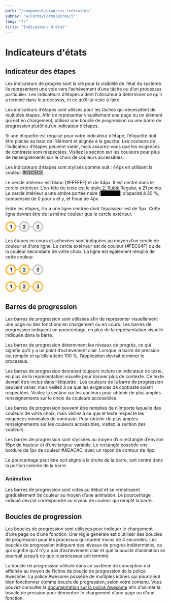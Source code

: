 ```yaml
---
path: "/component/progress-indicators"
subnav: "4/Forms/Formulaires/5"
lang: "fr"
title: "Indicateurs d'état"
---
```


<helmet>
<title> Indicateurs d'état - Aurora Design System </title>
</helmet>

# Indicateurs d'états

## Indicateur des étapes

Les indicateurs de progrès sont la clé pour la visibilité de l’état du système. Ils représentent une voie vers l’achèvement d’une tâche ou d’un processus particulier. Les indicateurs d’étapes aident l’utilisateur à déterminer ce qu’il a terminé dans le processus, et ce qu’il lui reste à faire.

Les indicateurs d’étapes sont utilisés pour les tâches qui nécessitent de multiples étapes. Afin de représenter visuellement une page ou un élément qui est en chargement, utilisez une boucle de progression ou une barre de progression plutôt qu’un indicateur d’étapes.

Si une étiquette est requise pour votre indicateur d’étape, l’étiquette doit être placée au haut de l’élément et alignée à la gauche.
Les couleurs de l’indicateur d’étapes peuvent varier, mais assurez-vous que les exigences de contraste sont respectées. Visitez la section sur les couleurs pour plus de renseignements sur le choix de couleurs accessibles.

Les indicateurs d’étapes sont stylisés comme suit : 44px en utilisant la couleur <badge style="background-color: #CECECE; color:black">#CECECE</badge>.

Le cercle intérieur est blanc (<badge style="background-color: #FFFFFF; color:black">#FFFFFF</badge>) et de 34px. Il est centré dans le cercle extérieur. L’en-tête du texte est le style 2, Rubik Regular, à 21 points. Le cercle intérieur a une ombre portée noire (<badge style="background-color: #000000">#000000</badge>) d’opacité à 20 %, compensée de 0 pour x et y, et floue de 4px.

Entre les étapes, il y a une ligne centrée dont l’épaisseur est de 3px.
Cette ligne devrait être de la même couleur que le cercle extérieur.

![Composante des étapes en commencant](../../../img\components\steps_indicator_1.png)

Les étapes en cours et achevées sont indiquées au moyen d’un cercle de couleur et d’une ligne. Le cercle extérieur est de couleur (#FEC04F) ou de la couleur secondaire de votre choix. La ligne est également remplie de cette couleur.

![Composante des étapes à étape 2](../../../img\components\steps_indicator_2.png)

![Composante des étapes à étape 3](../../../img\components\steps_indicator_3.png)

## Barres de progression

Les barres de progression sont utilisées afin de représenter visuellement une page ou des fonctions en chargement ou en cours. Les barres de progression indiquent un pourcentage, en plus de la représentation visuelle indiquée dans la barre.

Les barres de progression déterminent les niveaux de progrès, ce qui signifie qu’il y a un point d’achèvement clair. Lorsque la barre de pression est remplie et qu’elle atteint 100 %, l’application devrait terminer le processus.

Les barres de progression devraient toujours inclure un indicateur de texte, en plus de la représentation visuelle pour donner plus de contexte. Ce texte devrait être inclus dans l’étiquette <alt>.
Les couleurs de la barre de progression peuvent varier, mais veillez à ce que les exigences de contraste soient respectées. Visitez la section sur les couleurs pour obtenir de plus amples renseignements sur le choix de couleurs accessibles.

Les barres de progression peuvent être remplies de n’importe laquelle des couleurs de votre choix, mais veillez à ce que le texte respecte les exigences minimales de contraste. Pour obtenir de plus amples renseignements sur les couleurs accessibles, visitez la section des couleurs.

Les barres de progression sont stylisées au moyen d’un rectangle d’environ 16px de hauteur et d’une largeur variable. Le rectangle possède une bordure de 1px de couleur #ADACAC, avec un rayon de contour de 4px.

Le pourcentage peut être soit aligné à la droite de la barre, soit centré dans la portion colorée de la barre.

<div class="progress">
  <div class="progress-bar" role="progressbar" aria-valuenow="0" aria-valuemin="0" aria-valuemax="100"></div>
</div>

<codeblock html='
    <div class="progress">
        <div class="progress-bar" role="progressbar" aria-valuenow="0" aria-valuemin="0" aria-valuemax="100"></div>
    </div>
' react='' />

<div class="progress">
  <div class="progress-bar" role="progressbar" style="width: 75%" aria-valuenow="75" aria-valuemin="0" aria-valuemax="100"></div>
</div>

<codeblock html='
    <div class="progress">
        <div class="progress-bar" role="progressbar" style="width: 75%" aria-valuenow="75" aria-valuemin="0" aria-valuemax="100"></div>
    </div>
' react='' />

<div class="progress">
  <div class="progress-bar" role="progressbar" style="width: 100%" aria-valuenow="100" aria-valuemin="0" aria-valuemax="100"></div>
</div>

<codeblock html='
    <div class="progress">
        <div class="progress-bar" role="progressbar" style="width: 100%" aria-valuenow="100" aria-valuemin="0" aria-valuemax="100"></div>
    </div>
' react='' />

### Animation

Les barres de progression sont vides au début et se remplissent graduellement de couleur au moyen d’une animation. Le pourcentage indiqué devrait correspondre au niveau de couleur qui remplit la barre.

## Boucles de progression

<helmet>
    <meta name="viewport" content="width=device-width, initial-scale=1">
    <link rel="stylesheet" href="https://cdnjs.cloudflare.com/ajax/libs/font-awesome/4.7.0/css/font-awesome.min.css">
</helmet>
<i class="fa fa-circle-o-notch fa-spin" style="font-size:24px"></i>
<i class="fa fa-refresh fa-spin" style="font-size:24px"></i>
<i class="fa fa-spinner fa-spin" style="font-size:24px"></i>

Les boucles de progression sont utilisées pour indiquer le chargement d’une page ou d’une fonction. Une règle générale est d’utiliser des boucles de progression pour les processus qui durent moins de 4 secondes. Les boucles de progression indiquent des niveaux de progrès indéterminés, ce qui signifie qu’il n’y a pas d’achèvement clair et que la boucle d’animation se poursuit jusqu’à ce que le processus soit terminé.

La boucle de progression utilisée dans ce système de conception est affichée au moyen de l’icône de boucle de progression de la police Awesome. La police Awesome possède de multiples icônes qui pourraient bien fonctionner comme boucle de progression, selon votre contenu. Vous pouvez consulter la [documentation sur la police Awesome]((https://www.gitbook.com/book/gctools-outilsgc/-gcdigital-design-system/edit)) afin d’animer la boucle de pression pour démontrer le chargement d’une page ou d’une fonction.
